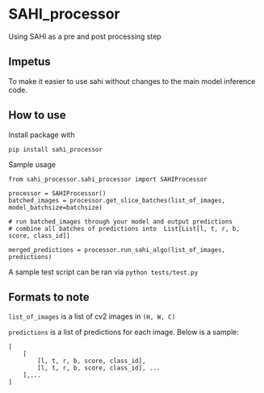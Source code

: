 # SAHI_processor
Using SAHI as a pre and post processing step

## Impetus
To make it easier to use sahi without changes to the main model inference code.

## How to use
Install package with 
```
pip install sahi_processor
```

Sample usage
```
from sahi_processor.sahi_processor import SAHIProcessor

processor = SAHIProcessor()
batched_images = processor.get_slice_batches(list_of_images, model_batchsize=batchsize)

# run batched_images through your model and output predictions
# combine all batches of predictions into  List[List[l, t, r, b, score, class_id]]

merged_predictions = processor.run_sahi_algo(list_of_images, predictions)
```

A sample test script can be ran via `python tests/test.py`

## Formats to note
`list_of_images` is a list of cv2 images in `(H, W, C)`

`predictions` is a list of predictions for each image.
Below is a sample:
```
[
    [ 
        [l, t, r, b, score, class_id],
        [l, t, r, b, score, class_id], ...
    ],...
]
```
